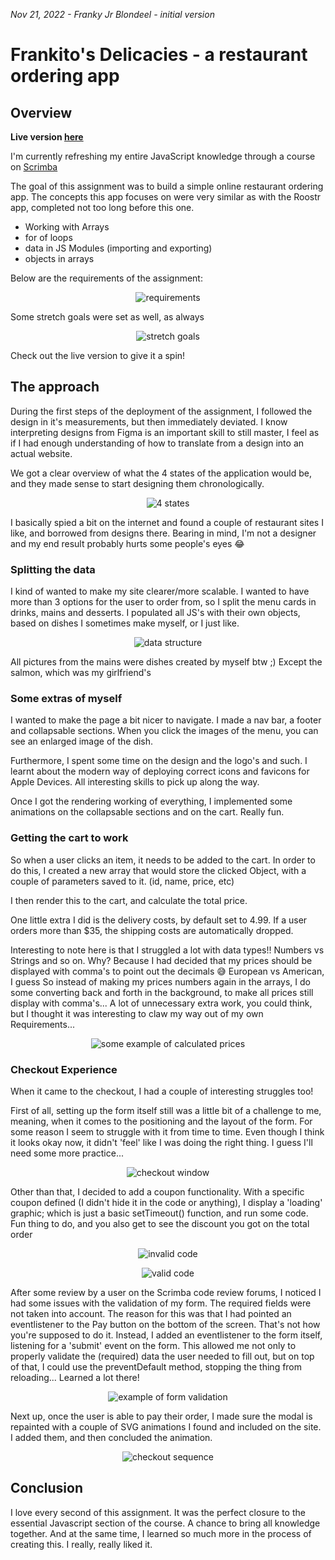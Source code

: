 *Nov 21, 2022 - Franky Jr Blondeel - initial version*


# Frankito's Delicacies - a restaurant ordering app

## Overview

**Live version [here](https://frankitos.netlify.app/)**

I'm currently refreshing my entire JavaScript knowledge through a course on [Scrimba](https://scrimba.com/allcourses)

The goal of this assignment was to build a simple online restaurant ordering app. The concepts this app focuses on were very similar as with the Roostr app, completed not too long before this one.
* Working with Arrays
* for of loops
* data in JS Modules (importing and exporting)
* objects in arrays

Below are the requirements of the assignment:
<p align="center">
<img alt="requirements" src="https://github.com/MrFranksJr/MrFranksJr/blob/main/assets/frankitos/requirements.png">
</p>

Some stretch goals were set as well, as always
<p align="center">
<img alt="stretch goals" src="https://github.com/MrFranksJr/MrFranksJr/blob/main/assets/frankitos/stretch_goals.png">
</p>

Check out the live version to give it a spin!


## The approach

During the first steps of the deployment of the assignment, I followed the design in it's measurements, but then immediately deviated. I know interpreting designs from Figma is an important skill to still master, I feel as if I had enough understanding of how to translate from a design into an actual website.

We got a clear overview of what the 4 states of the application would be, and they made sense to start designing them chronologically.
<p align="center">
<img alt="4 states" src="https://github.com/MrFranksJr/MrFranksJr/blob/main/assets/frankitos/4differentstates.png">
</p>

I basically spied a bit on the internet and found a couple of restaurant sites I like, and borrowed from designs there.
Bearing in mind, I'm not a designer and my end result probably hurts some people's eyes 😂


### Splitting the data
I kind of wanted to make my site clearer/more scalable. I wanted to have more than 3 options for the user to order from, so I split the menu cards in drinks, mains and desserts. I populated all JS's with their own objects, based on dishes I sometimes make myself, or I just like. 
<p align="center">
<img alt="data structure" src="https://github.com/MrFranksJr/MrFranksJr/blob/main/assets/frankitos/datastructure.png">
</p>

All pictures from the mains were dishes created by myself btw ;) Except the salmon, which was my girlfriend's


### Some extras of myself
I wanted to make the page a bit nicer to navigate. I made a nav bar, a footer and collapsable sections.
When you click the images of the menu, you can see an enlarged image of the dish.

Furthermore, I spent some time on the design and the logo's and such. I learnt about the modern way of deploying correct icons and favicons for Apple Devices. All interesting skills to pick up along the way.

Once I got the rendering working of everything, I implemented some animations on the collapsable sections and on the cart. Really fun.


### Getting the cart to work
So when a user clicks an item, it needs to be added to the cart. In order to do this, I created a new array that would store the clicked Object, with a couple of parameters saved to it. (id, name, price, etc)

I then render this to the cart, and calculate the total price.

One little extra I did is the delivery costs, by default set to 4.99. If a user orders more than $35, the shipping costs are automatically dropped.

Interesting to note here is that I struggled a lot with data types!! Numbers vs Strings and so on. Why? Because I had decided that my prices should be displayed with comma's to point out the decimals 😅 European vs American, I guess
So instead of making my prices numbers again in the arrays, I do some converting back and forth in the background, to make all prices still display with comma's... A lot of unnecessary extra work, you could think, but I thought it was interesting to claw my way out of my own Requirements...
<p align="center">
<img alt="some example of calculated prices" src="https://github.com/MrFranksJr/MrFranksJr/blob/main/assets/frankitos/cart-prices.png">
</p>


### Checkout Experience
When it came to the checkout, I had a couple of interesting struggles too!

First of all, setting up the form itself still was a little bit of a challenge to me, meaning, when it comes to the positioning and the layout of the form. For some reason I seem to struggle with it from time to time. Even though I think it looks okay now, it didn't 'feel' like I was doing the right thing. I guess I'll need some more practice...
<p align="center">
<img alt="checkout window" src="https://github.com/MrFranksJr/MrFranksJr/blob/main/assets/frankitos/checkout.png">
</p>

Other than that, I decided to add a coupon functionality. With a specific coupon defined (I didn't hide it in the code or anything), I display a 'loading' graphic; which is just a basic setTimeout() function, and run some code. Fun thing to do, and you also get to see the discount you got on the total order
<p align="center">
<img alt="invalid code" src="https://github.com/MrFranksJr/MrFranksJr/blob/main/assets/frankitos/invalid.gif">
</p>
<p align="center">
<img alt="valid code" src="https://github.com/MrFranksJr/MrFranksJr/blob/main/assets/frankitos/valid.gif">
</p>

After some review by a user on the Scrimba code review forums, I noticed I had some issues with the validation of my form. The required fields were not taken into account. The reason for this was that I had pointed an eventlistener to the Pay button on the bottom of the screen.
That's not how you're supposed to do it. Instead, I added an eventlistener to the form itself, listening for a 'submit' event on the form. This allowed me not only to properly validate the (required) data the user needed to fill out, but on top of that, I could use the preventDefault method, stopping the thing from reloading... Learned a lot there!
<p align="center">
<img alt="example of form validation" src="https://github.com/MrFranksJr/MrFranksJr/blob/main/assets/frankitos/validation.png">
</p>

Next up, once the user is able to pay their order, I made sure the modal is repainted with a couple of SVG animations I found and included on the site. I added them, and then concluded the animation.
<p align="center">
<img alt="checkout sequence" src="https://github.com/MrFranksJr/MrFranksJr/blob/main/assets/frankitos/payorder.gif">
</p>


## Conclusion

I love every second of this assignment. It was the perfect closure to the essential Javascript section of the course. A chance to bring all knowledge together. And at the same time, I learned so much more in the process of creating this. I really, really liked it.
